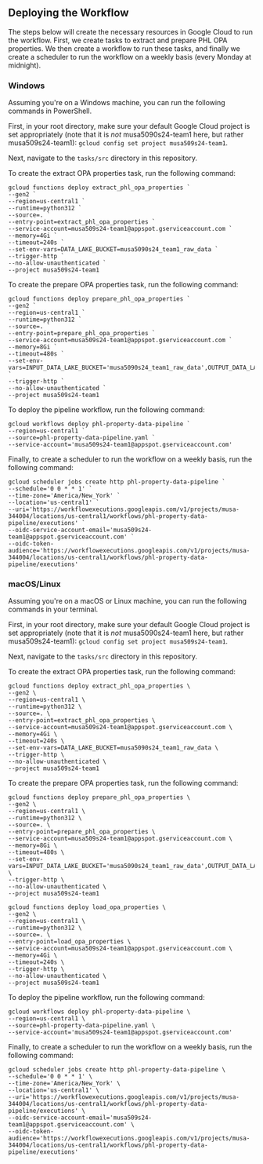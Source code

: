 ## Deploying the Workflow

The steps below will create the necessary resources in Google Cloud to run the workflow. First, we create tasks to extract and prepare PHL OPA properties. We then create a workflow to run these tasks, and finally we create a scheduler to run the workflow on a weekly basis (every Monday at midnight).

### Windows
Assuming you're on a Windows machine, you can run the following commands in PowerShell.

First, in your root directory, make sure your default Google Cloud project is set appropriately (note that it is *not* musa5090s24-team1 here, but rather musa509s24-team1): `gcloud config set project musa509s24-team1`.

Next, navigate to the `tasks/src` directory in this repository.

To create the extract OPA properties task, run the following command:

```shell
gcloud functions deploy extract_phl_opa_properties `
--gen2 `
--region=us-central1 `
--runtime=python312 `
--source=. `
--entry-point=extract_phl_opa_properties `
--service-account=musa509s24-team1@appspot.gserviceaccount.com `
--memory=4Gi `
--timeout=240s `
--set-env-vars=DATA_LAKE_BUCKET=musa5090s24_team1_raw_data `
--trigger-http `
--no-allow-unauthenticated `
--project musa509s24-team1
```

To create the prepare OPA properties task, run the following command:

```shell
gcloud functions deploy prepare_phl_opa_properties `
--gen2 `
--region=us-central1 `
--runtime=python312 `
--source=. `
--entry-point=prepare_phl_opa_properties `
--service-account=musa509s24-team1@appspot.gserviceaccount.com `
--memory=8Gi `
--timeout=480s `
--set-env-vars=INPUT_DATA_LAKE_BUCKET='musa5090s24_team1_raw_data',OUTPUT_DATA_LAKE_BUCKET='musa5090s24_team1_prepared_data' `
--trigger-http `
--no-allow-unauthenticated `
--project musa509s24-team1
```

To deploy the pipeline workflow, run the following command:

```shell
gcloud workflows deploy phl-property-data-pipeline `
--region=us-central1 `
--source=phl-property-data-pipeline.yaml `
--service-account='musa509s24-team1@appspot.gserviceaccount.com'
```

Finally, to create a scheduler to run the workflow on a weekly basis, run the following command:

```shell
gcloud scheduler jobs create http phl-property-data-pipeline `
--schedule='0 0 * * 1' `
--time-zone='America/New_York' `
--location='us-central1' `
--uri='https://workflowexecutions.googleapis.com/v1/projects/musa-344004/locations/us-central1/workflows/phl-property-data-pipeline/executions' `
--oidc-service-account-email='musa509s24-team1@appspot.gserviceaccount.com' `
--oidc-token-audience='https://workflowexecutions.googleapis.com/v1/projects/musa-344004/locations/us-central1/workflows/phl-property-data-pipeline/executions'
```

### macOS/Linux

Assuming you're on a macOS or Linux machine, you can run the following commands in your terminal.

First, in your root directory, make sure your default Google Cloud project is set appropriately (note that it is *not* musa5090s24-team1 here, but rather musa509s24-team1): `gcloud config set project musa509s24-team1`.

Next, navigate to the `tasks/src` directory in this repository.

To create the extract OPA properties task, run the following command:

```shell
gcloud functions deploy extract_phl_opa_properties \
--gen2 \
--region=us-central1 \
--runtime=python312 \
--source=. \
--entry-point=extract_phl_opa_properties \
--service-account=musa509s24-team1@appspot.gserviceaccount.com \
--memory=4Gi \
--timeout=240s \
--set-env-vars=DATA_LAKE_BUCKET=musa5090s24_team1_raw_data \
--trigger-http \
--no-allow-unauthenticated \
--project musa509s24-team1
```

To create the prepare OPA properties task, run the following command:

```shell
gcloud functions deploy prepare_phl_opa_properties \
--gen2 \
--region=us-central1 \
--runtime=python312 \
--source=. \
--entry-point=prepare_phl_opa_properties \
--service-account=musa509s24-team1@appspot.gserviceaccount.com \
--memory=8Gi \
--timeout=480s \
--set-env-vars=INPUT_DATA_LAKE_BUCKET='musa5090s24_team1_raw_data',OUTPUT_DATA_LAKE_BUCKET='musa5090s24_team1_prepared_data' \
--trigger-http \
--no-allow-unauthenticated \
--project musa509s24-team1
```

```shell
gcloud functions deploy load_opa_properties \
--gen2 \
--region=us-central1 \
--runtime=python312 \
--source=. \
--entry-point=load_opa_properties \
--service-account=musa509s24-team1@appspot.gserviceaccount.com \
--memory=4Gi \
--timeout=240s \
--trigger-http \
--no-allow-unauthenticated \
--project musa509s24-team1
```

To deploy the pipeline workflow, run the following command:

```shell
gcloud workflows deploy phl-property-data-pipeline \
--region=us-central1 \
--source=phl-property-data-pipeline.yaml \
--service-account='musa509s24-team1@appspot.gserviceaccount.com'
```

Finally, to create a scheduler to run the workflow on a weekly basis, run the following command:

```shell
gcloud scheduler jobs create http phl-property-data-pipeline \
--schedule='0 0 * * 1' \
--time-zone='America/New_York' \
--location='us-central1' \
--uri='https://workflowexecutions.googleapis.com/v1/projects/musa-344004/locations/us-central1/workflows/phl-property-data-pipeline/executions' \
--oidc-service-account-email='musa509s24-team1@appspot.gserviceaccount.com' \
--oidc-token-audience='https://workflowexecutions.googleapis.com/v1/projects/musa-344004/locations/us-central1/workflows/phl-property-data-pipeline/executions'
```